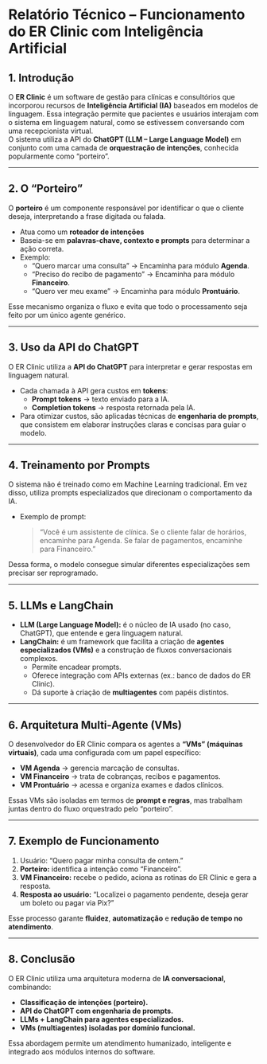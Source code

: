# Relatório Técnico – Funcionamento do ER Clinic com Inteligência Artificial

## 1. Introdução
O **ER Clinic** é um software de gestão para clínicas e consultórios que incorporou recursos de **Inteligência Artificial (IA)** baseados em modelos de linguagem. Essa integração permite que pacientes e usuários interajam com o sistema em linguagem natural, como se estivessem conversando com uma recepcionista virtual.  
O sistema utiliza a API do **ChatGPT (LLM – Large Language Model)** em conjunto com uma camada de **orquestração de intenções**, conhecida popularmente como “porteiro”.

---

## 2. O “Porteiro” 
O **porteiro** é um componente responsável por identificar o que o cliente deseja, interpretando a frase digitada ou falada.  
- Atua como um **roteador de intenções**  
- Baseia-se em **palavras-chave, contexto e prompts** para determinar a ação correta.  
- Exemplo:  
  - “Quero marcar uma consulta” → Encaminha para módulo **Agenda**.  
  - “Preciso do recibo de pagamento” → Encaminha para módulo **Financeiro**.  
  - “Quero ver meu exame” → Encaminha para módulo **Prontuário**.  

Esse mecanismo organiza o fluxo e evita que todo o processamento seja feito por um único agente genérico.

---

## 3. Uso da API do ChatGPT
O ER Clinic utiliza a **API do ChatGPT** para interpretar e gerar respostas em linguagem natural.  
- Cada chamada à API gera custos em **tokens**:  
  - **Prompt tokens** → texto enviado para a IA.  
  - **Completion tokens** → resposta retornada pela IA.  
- Para otimizar custos, são aplicadas técnicas de **engenharia de prompts**, que consistem em elaborar instruções claras e concisas para guiar o modelo.  

---

## 4. Treinamento por Prompts
O sistema não é treinado como em Machine Learning tradicional. Em vez disso, utiliza prompts especializados que direcionam o comportamento da IA.  
- Exemplo de prompt:  
  > “Você é um assistente de clínica. Se o cliente falar de horários, encaminhe para Agenda. Se falar de pagamentos, encaminhe para Financeiro.”  

Dessa forma, o modelo consegue simular diferentes especializações sem precisar ser reprogramado.

---

## 5. LLMs e LangChain
- **LLM (Large Language Model):** é o núcleo de IA usado (no caso, ChatGPT), que entende e gera linguagem natural.  
- **LangChain:** é um framework que facilita a criação de **agentes especializados (VMs)** e a construção de fluxos conversacionais complexos.  
  - Permite encadear prompts.  
  - Oferece integração com APIs externas (ex.: banco de dados do ER Clinic).  
  - Dá suporte à criação de **multiagentes** com papéis distintos.

---

## 6. Arquitetura Multi-Agente (VMs)
O desenvolvedor do ER Clinic compara os agentes a **“VMs” (máquinas virtuais)**, cada uma configurada com um papel específico:  
- **VM Agenda** → gerencia marcação de consultas.  
- **VM Financeiro** → trata de cobranças, recibos e pagamentos.  
- **VM Prontuário** → acessa e organiza exames e dados clínicos.  

Essas VMs são isoladas em termos de **prompt e regras**, mas trabalham juntas dentro do fluxo orquestrado pelo “porteiro”.

---

## 7. Exemplo de Funcionamento
1. Usuário: “Quero pagar minha consulta de ontem.”  
2. **Porteiro:** identifica a intenção como “Financeiro”.  
3. **VM Financeiro:** recebe o pedido, aciona as rotinas do ER Clinic e gera a resposta.  
4. **Resposta ao usuário:** “Localizei o pagamento pendente, deseja gerar um boleto ou pagar via Pix?”  

Esse processo garante **fluidez**, **automatização** e **redução de tempo no atendimento**.

---

## 8. Conclusão
O ER Clinic utiliza uma arquitetura moderna de **IA conversacional**, combinando:  
- **Classificação de intenções (porteiro).**  
- **API do ChatGPT com engenharia de prompts.**  
- **LLMs + LangChain para agentes especializados.**  
- **VMs (multiagentes) isoladas por domínio funcional.**  

Essa abordagem permite um atendimento humanizado, inteligente e integrado aos módulos internos do software.
